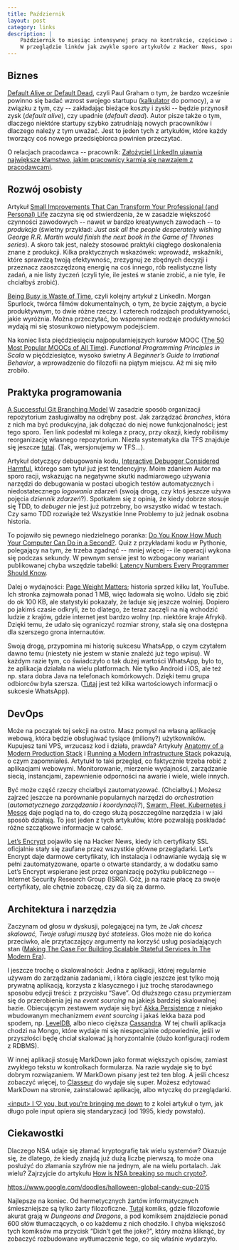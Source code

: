 ```yaml
---
title: Październik
layout: post
category: links
description: |
    Październik to miesiąc intensywnej pracy na kontrakcie, częściowo związanej ze znaczną reorganizacją projektu.
    W przeglądzie linków jak zwykle sporo artykułów z Hacker News, sporo o DevOps i tworzeniu oprogramowania na Wielką Skalę.
---
```






Biznes
---

[Default Alive or Default Dead](http://paulgraham.com/aord.html), czyli Paul Graham o tym, że bardzo wcześnie powinno się badać wzrost swojego startupu ([kalkulator](http://growth.tlb.org/) do pomocy), a w związku z tym, czy -- zakładając bieżące koszty i zyski -- będzie przynosił zysk (_default alive_), czy upadnie (_default dead_). Autor pisze także o tym, dlaczego niektóre startupy szybko zatrudniają nowych pracowników i dlaczego należy z tym uważać. Jest to jeden tych z artykułów, które każdy tworzący coś nowego przedsiębiorca powinien przeczytać.

O relacjach pracodawca -- pracownik: [Założyciel LinkedIn ujawnia największe kłamstwo, jakim pracownicy karmią się nawzajem z pracodawcami](http://innpoland.pl/122407,zalozyciel-linkedin-o-najwiekszym-klamstwie-jakie-mowisz-swojemu-pracodawcy-i-jakie-on-mowi-tobie). 


Rozwój osobisty
---

Artykuł [Small Improvements That Can Transform Your Professional (and Personal) Life](https://www.linkedin.com/pulse/small-improvements-can-transform-your-professional-personal-haden) zaczyna się od stwierdzenia, że w zasadzie większość czynności zawodowych -- nawet w bardzo kreatywnych zawodach -- to _produkcja_ (świetny przykład: _Just ask all the people desperately wishing George R.R. Martin would finish the next book in the Game of Thrones series_). A skoro tak jest, należy stosować praktyki ciągłego doskonalenia znane z produkcji. Kilka praktycznych wskazówek: wprowadź, wskaźniki, które sprawdzą twoją efektywnośc, zrezygnuj ze zbędnych decyzji i przeznacz zaoszczędzoną energię na coś innego, rób realistyczne listy zadań, a nie listy życzeń (czyli tyle, ile jesteś w stanie zrobić, a nie tyle, ile chciałbyś zrobić).

[Being Busy is Waste of Time](https://www.linkedin.com/pulse/being-busy-waste-time-morgan-spurlock), czyli kolejny artykuł z LinkedIn. Morgan Spurlock, twórca filmów dokumentalnych, o tym, że bycie zajętym, a bycie produktywnym, to dwie różne rzeczy. I czterech rodzajach produktywności, jakie wyróżnia. Można przeczytać, bo wspomniane rodzaje produktywności wydają mi się stosunkowo nietypowym podejściem.

Na koniec lista pięćdziesięciu najpopularniejszych kursów MOOC ([The 50 Most Popular MOOCs of All Time](http://www.onlinecoursereport.com/the-50-most-popular-moocs-of-all-time/)). _Functional Programming Principles in Scala_ w pięćdziesiątce, wysoko świetny _A Beginner’s Guide to Irrational Behavior_, a wprowadzenie do filozofii na piątym miejscu. Aż mi się miło zrobiło.


Praktyka programowania
---

[A Successful Git Branching Model](http://nvie.com/posts/a-successful-git-branching-model/) W zasadzie sposób organizacji repozytorium zasługiwałby na odrębny post. Jak zarządzać _branches_, która z nich ma być produkcyjna, jak dołączać do niej nowe funkcjonalności; jest tego sporo. Ten link podesłał mi kolega z pracy, przy okazji, kiedy robiliśmy reorganizację własnego repozytorium. Niezła systematyka dla TFS znajduje się jeszcze [tutaj](https://msdn.microsoft.com/en-us/library/bb668955.aspx). (Tak, wersjonujemy w TFS...).

Artykuł dotyczący debugowania kodu, [Interactive Debugger Considered Harmful](https://www.linkedin.com/pulse/interactive-debugger-considered-harmful-ashish-hanwadikar), którego sam tytuł już jest tendencyjny. Moim zdaniem Autor ma sporo racji, wskazując na negatywne skutki nadmiarowego używania narzędzi do debugowania w postaci ubogich testów automatycznych i niedostatecznego _logowania_ zdarzeń (swoją drogą, czy ktoś jeszcze używa pojęcia _dziennik zdarzeń_?). Spotkałem się z opinią, że kiedy dobrze stosuje się TDD, to _debuger_ nie jest już potrzebny, bo wszystko widać w testach. Czy samo TDD rozwiąże też Wszystkie Inne Problemy to już jednak osobna historia.

To pojawiło się pewnego niedzielnego poranka: [Do You Know How Much Your Computer Can Do in a Second?](http://computers-are-fast.github.io/). Quiz z przykładami kodu w Pythonie, polegający na tym, że trzeba zgadnąć -- mniej więcej -- ile operacji wykona się podczas sekundy. W pewnym sensie jest to wzbogacony wariant publikowanej chyba wszędzie tabelki: [Latency Numbers Every Programmer Should Know](https://gist.github.com/jboner/2841832).

Dalej o wydajności: [Page Weight Matters](http://blog.chriszacharias.com/page-weight-matters); historia sprzed kilku lat, YouTube. Ich stronka zajmowała ponad 1 MB, więc ładowała się wolno. Udało się zbić do ok 100 KB, ale statystyki pokazały, że ładuje się jeszcze wolniej. Dopiero po jakimś czasie odkryli, że to dlatego, że teraz zaczęli na nią wchodzić ludzie z krajów, gdzie internet jest bardzo wolny (np. niektóre kraje Afryki). Dzięki temu, że udało się ograniczyć rozmiar strony, stała się ona dostępna dla szerszego grona internautów.

Swoją drogą, przypomina mi historię sukcesu WhatsApp, o czym czytałem dawno temu (niestety nie jestem w stanie znaleźć już tego wpisu). W każdym razie tym, co świadczyło o tak dużej wartości WhatsApp, bylo to, że aplikacja działała na wielu platformach. Nie tylko Android i iOS, ale też np. stara dobra Java na telefonach komórkowych. Dzięki temu grupa odbiorców była szersza. ([Tutaj](https://www.quora.com/Why-did-WhatsApp-succeed-over-other-similar-apps) jest też kilka wartościowych informacji o sukcesie WhatsApp).


DevOps
---

Może na początek tej sekcji na ostro. Masz pomysł na własną aplikację webową, która będzie obsługiwać tysiące (miliony?) użytkowników. Kupujesz tani VPS, wrzucasz kod i działa, prawda? Artykuły [Anatomy of a Modern Production Stack](http://www.eightypercent.net/post/layers-in-the-stack.html) i [Running a Modern Infrastructure Stack](https://blog.barricade.io/running-a-modern-infrastructure-stack/) pokazują, o czym zapomniałeś. Artytukł to taki przegląd, co faktycznie trzeba robić z aplikacjami webowymi. Monitorowanie, mierzenie wydajności, zarządzanie siecią, instancjami, zapewnienie odporności na awarie i wiele, wiele innych.

Być może część rzeczy chciałbyś zautomatyzować. (Chciałbyś.) Możesz zajrzeć jeszcze na porównanie popularnych narzędzi do _orchestration_ (_automatycznego zarządzania i koordynacji?_), [Swarm, Fleet, Kubernetes i Mesos](http://radar.oreilly.com/2015/10/swarm-v-fleet-v-kubernetes-v-mesos.html) daje pogląd na to, do czego służą poszczególne narzędzia i w jaki sposób działają. To jest jeden z tych artykułów, które pozwalają poskładać różne szczątkowe informacje w całość.

[Let’s Encrypt](https://letsencrypt.org/) pojawiło się na Hacker News, kiedy ich certyfikaty SSL oficjalnie stały się zaufane przez wszystkie główne przeglądarki. Let’s Encrypt daje darmowe certyfikaty, ich instalacja i odnawianie wydają się w pełni zautomatyzowane, oparte o otwarte standardy, a w dodatku samo Let’s Encrypt wspierane jest przez organizację pożytku publicznego -- Internet Security Research Group (ISRG). Cóż, ja na razie płacę za swoje certyfikaty, ale chętnie zobaczę, czy da się za darmo.


Architektura i narzędzia
---

Zaczynam od głosu w dyskusji, polegającej na tym, że _Jak chcesz skalować, Twoje usługi muszą być stateless_. Głos może nie do końca przeciwko, ale przytaczający argumenty na korzyść usług posiadających stan ([Making The Case For Building Scalable Stateful Services In The Modern Era](http://highscalability.com/blog/2015/10/12/making-the-case-for-building-scalable-stateful-services-in-t.html)).

I jeszcze trochę o skalowalności: Jedna z aplikacji, której regularnie używam do zarządzania zadaniami, i która ciągle jeszcze jest tylko moją prywatną aplikacją, korzysta z klasycznego i już trochę starodawnego sposobu edycji treści: z przycisku “Save”. Od dłuższego czasu przymierzam się do przerobienia jej na _event sourcing_ na jakiejś bardziej skalowalnej bazie. Obiecującym zestawem wydaje się być [Akka Persistence](http://doc.akka.io/docs/akka/snapshot/scala/persistence.html) z niejako wbudowanym mechanizmem _event sourcing_ i jakaś lekka baza pod spodem, np. [LevelDB](https://github.com/google/leveldb), albo nieco cięższa [Cassandra](https://github.com/krasserm/akka-persistence-cassandra/). W tej chwili aplikacja chodzi na Mongo, które wydaje mi się niespecjalnie odpowiednie, jeśli w przyszłości będę chciał skalować ją horyzontalnie (dużo konfiguracji rodem z RDBMS).

W innej aplikacji stosuję MarkDown jako format większych opisów, zamiast zwykłego tekstu w kontrolkach formularza. Na razie wydaje się to być dobrym rozwiązaniem. W MarkDown pisany jest też ten blog. A jeśli chcesz zobaczyć więcej, to [Classeur](http://classeur.io/) do wydaje się super. Możesz edytować MarkDown na stronie, zainstalować aplikację, albo wtyczkę do przeglądarki.

[&lt;input&gt; I ♡ you, but you're bringing me down](http://meowni.ca/posts/a-story-about-input/) to z kolei artykuł o tym, jak długo pole input opiera się standaryzacji (od 1995, kiedy powstało).


Ciekawostki
---

Dlaczego NSA udaje się złamać kryptografię tak wielu systemów? Okazuje się, że dlatego, że kiedy znajdą już dużą liczbę pierwszą, to może ona posłużyć do złamania szyfrów nie na jednym, ale na wielu portalach. Jak wielu? Zajrzyjcie do artykułu [How is NSA breaking so much crypto?](https://freedom-to-tinker.com/blog/haldermanheninger/how-is-nsa-breaking-so-much-crypto/).

https://www.google.com/doodles/halloween-global-candy-cup-2015

Najlepsze na koniec. Od hermetycznych żartów informatycznych śmieszniejsze są tylko żarty filozoficzne. [Tutaj](http://existentialcomics.com/comic/23) komiks, gdzie filozofowie akurat grają w _Dungeons and Dragons_, a pod komiksem znajdziecie ponad 600 słów tłumaczących, o co każdemu z nich chodziło. I chyba większość tych komiksów ma przycisk “Didn’t get the joke?”, który można kliknąć, by zobaczyć rozbudowane wytłumaczenie tego, co się właśnie wydarzyło.
